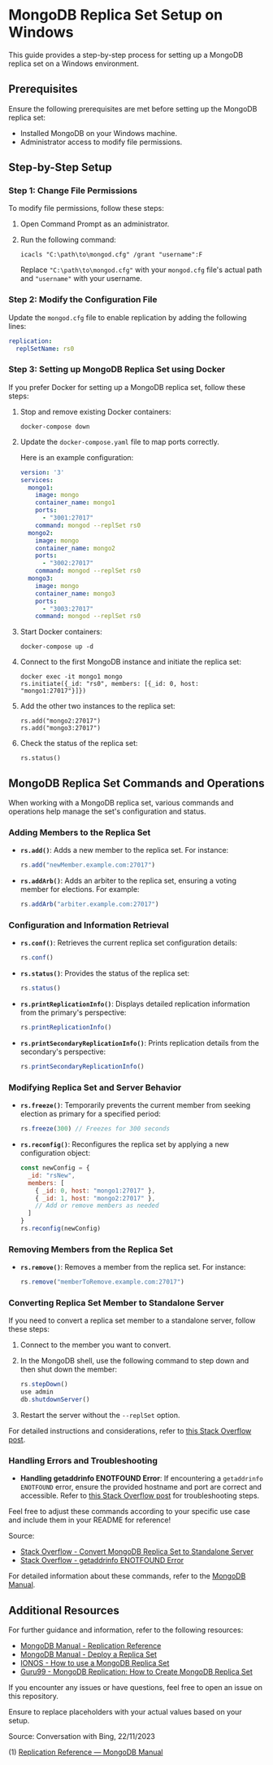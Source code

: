# MongoDB Replica Set Setup on Windows

This guide provides a step-by-step process for setting up a MongoDB replica set on a Windows environment.

## Prerequisites

Ensure the following prerequisites are met before setting up the MongoDB replica set:

- Installed MongoDB on your Windows machine.
- Administrator access to modify file permissions.

## Step-by-Step Setup

### Step 1: Change File Permissions

To modify file permissions, follow these steps:

1. Open Command Prompt as an administrator.
2. Run the following command:

   ```shell
   icacls "C:\path\to\mongod.cfg" /grant "username":F
   ```

   Replace `"C:\path\to\mongod.cfg"` with your `mongod.cfg` file's actual path and `"username"` with your username.

### Step 2: Modify the Configuration File

Update the `mongod.cfg` file to enable replication by adding the following lines:

```yaml
replication:
  replSetName: rs0
```

### Step 3: Setting up MongoDB Replica Set using Docker

If you prefer Docker for setting up a MongoDB replica set, follow these steps:

1. Stop and remove existing Docker containers:

   ```shell
   docker-compose down
   ```

2. Update the `docker-compose.yaml` file to map ports correctly.

   Here is an example configuration:

   ```yaml
   version: '3'
   services:
     mongo1:
       image: mongo
       container_name: mongo1
       ports:
         - "3001:27017"
       command: mongod --replSet rs0
     mongo2:
       image: mongo
       container_name: mongo2
       ports:
         - "3002:27017"
       command: mongod --replSet rs0
     mongo3:
       image: mongo
       container_name: mongo3
       ports:
         - "3003:27017"
       command: mongod --replSet rs0
   ```

3. Start Docker containers:

   ```shell
   docker-compose up -d
   ```

4. Connect to the first MongoDB instance and initiate the replica set:

   ```shell
   docker exec -it mongo1 mongo
   rs.initiate({_id: "rs0", members: [{_id: 0, host: "mongo1:27017"}]})
   ```

5. Add the other two instances to the replica set:

   ```shell
   rs.add("mongo2:27017")
   rs.add("mongo3:27017")
   ```

6. Check the status of the replica set:

   ```shell
   rs.status()
   ```

## MongoDB Replica Set Commands and Operations

When working with a MongoDB replica set, various commands and operations help manage the set's configuration and status.

### Adding Members to the Replica Set

- **`rs.add()`**: Adds a new member to the replica set. For instance:
  ```javascript
  rs.add("newMember.example.com:27017")
  ```

- **`rs.addArb()`**: Adds an arbiter to the replica set, ensuring a voting member for elections. For example:
  ```javascript
  rs.addArb("arbiter.example.com:27017")
  ```

### Configuration and Information Retrieval

- **`rs.conf()`**: Retrieves the current replica set configuration details:
  ```javascript
  rs.conf()
  ```

- **`rs.status()`**: Provides the status of the replica set:
  ```javascript
  rs.status()
  ```

- **`rs.printReplicationInfo()`**: Displays detailed replication information from the primary's perspective:
  ```javascript
  rs.printReplicationInfo()
  ```

- **`rs.printSecondaryReplicationInfo()`**: Prints replication details from the secondary's perspective:
  ```javascript
  rs.printSecondaryReplicationInfo()
  ```

### Modifying Replica Set and Server Behavior

- **`rs.freeze()`**: Temporarily prevents the current member from seeking election as primary for a specified period:
  ```javascript
  rs.freeze(300) // Freezes for 300 seconds
  ```

- **`rs.reconfig()`**: Reconfigures the replica set by applying a new configuration object:
  ```javascript
  const newConfig = {
    _id: "rsNew",
    members: [
      { _id: 0, host: "mongo1:27017" },
      { _id: 1, host: "mongo2:27017" },
      // Add or remove members as needed
    ]
  }
  rs.reconfig(newConfig)
  ```

### Removing Members from the Replica Set

- **`rs.remove()`**: Removes a member from the replica set. For instance:
  ```javascript
  rs.remove("memberToRemove.example.com:27017")
  ```

### Converting Replica Set Member to Standalone Server

If you need to convert a replica set member to a standalone server, follow these steps:

1. Connect to the member you want to convert.
2. In the MongoDB shell, use the following command to step down and then shut down the member:
   ```javascript
   rs.stepDown()
   use admin
   db.shutdownServer()
   ```

3. Restart the server without the `--replSet` option.

For detailed instructions and considerations, refer to [this Stack Overflow post](https://stackoverflow.com/questions/16914281/how-to-convert-a-mongodb-replica-set-to-a-stand-alone-server).

### Handling Errors and Troubleshooting

- **Handling getaddrinfo ENOTFOUND Error**: If encountering a `getaddrinfo ENOTFOUND` error, ensure the provided hostname and port are correct and accessible. Refer to [this Stack Overflow post](https://stackoverflow.com/questions/39108992/mongoerror-getaddrinfo-enotfound-undefined-undefined27017) for troubleshooting steps.

Feel free to adjust these commands according to your specific use case and include them in your README for reference!

Source:
- [Stack Overflow - Convert MongoDB Replica Set to Standalone Server](https://stackoverflow.com/questions/16914281/how-to-convert-a-mongodb-replica-set-to-a-stand-alone-server)
- [Stack Overflow - getaddrinfo ENOTFOUND Error](https://stackoverflow.com/questions/39108992/mongoerror-getaddrinfo-enotfound-undefined-undefined27017)

For detailed information about these commands, refer to the [MongoDB Manual](^1^).

## Additional Resources

For further guidance and information, refer to the following resources:

- [MongoDB Manual - Replication Reference](https://www.mongodb.com/docs/manual/reference/replication/)
- [MongoDB Manual - Deploy a Replica Set](https://www.mongodb.com/docs/manual/tutorial/deploy-replica-set/)
- [IONOS - How to use a MongoDB Replica Set](https://www.ionos.com/digitalguide/websites/web-development/mongodb-replica-set/)
- [Guru99 - MongoDB Replication: How to Create MongoDB Replica Set](https://www.guru99.com/mongodb-replication.html)

If you encounter any issues or have questions, feel free to open an issue on this repository.

Ensure to replace placeholders with your actual values based on your setup.

Source: Conversation with Bing, 22/11/2023

(1) [Replication Reference — MongoDB Manual](https://www.mongodb.com/docs/manual/reference/replication/)

